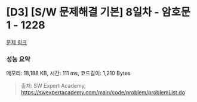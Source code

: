 # [D3] [S/W 문제해결 기본] 8일차 - 암호문1 - 1228 

[문제 링크](https://swexpertacademy.com/main/code/problem/problemDetail.do?contestProbId=AV14w-rKAHACFAYD) 

### 성능 요약

메모리: 18,188 KB, 시간: 111 ms, 코드길이: 1,210 Bytes



> 출처: SW Expert Academy, https://swexpertacademy.com/main/code/problem/problemList.do